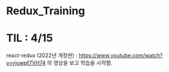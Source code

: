 # Redux_Training

# TIL : 4/15

react-redux (2022년 개정판) : https://www.youtube.com/watch?v=yjuwpf7VH74
의 영상을 보고 학습을 시작함.
